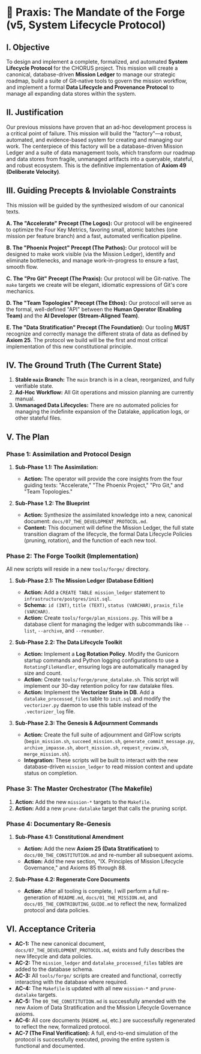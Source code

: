 # 🔱 Praxis: The Mandate of the Forge (v5, System Lifecycle Protocol)

## I. Objective

To design and implement a complete, formalized, and automated **System Lifecycle Protocol** for the CHORUS project. This mission will create a canonical, database-driven **Mission Ledger** to manage our strategic roadmap, build a suite of Git-native tools to govern the mission workflow, and implement a formal **Data Lifecycle and Provenance Protocol** to manage all expanding data stores within the system.

## II. Justification

Our previous missions have proven that an ad-hoc development process is a critical point of failure. This mission will build the "factory"—a robust, automated, and evidence-based system for creating and managing our work. The centerpiece of this factory will be a database-driven Mission Ledger and a suite of data management tools, which transform our roadmap and data stores from fragile, unmanaged artifacts into a queryable, stateful, and robust ecosystem. This is the definitive implementation of **Axiom 49 (Deliberate Velocity)**.

## III. Guiding Precepts & Inviolable Constraints

This mission will be guided by the synthesized wisdom of our canonical texts.

**A. The "Accelerate" Precept (The Logos):** Our protocol will be engineered to optimize the Four Key Metrics, favoring small, atomic batches (one mission per feature branch) and a fast, automated verification pipeline.

**B. The "Phoenix Project" Precept (The Pathos):** Our protocol will be designed to make work visible (via the Mission Ledger), identify and eliminate bottlenecks, and manage work-in-progress to ensure a fast, smooth flow.

**C. The "Pro Git" Precept (The Praxis):** Our protocol will be Git-native. The `make` targets we create will be elegant, idiomatic expressions of Git's core mechanics.

**D. The "Team Topologies" Precept (The Ethos):** Our protocol will serve as the formal, well-defined "API" between the **Human Operator (Enabling Team)** and the **AI Developer (Stream-Aligned Team)**.

**E. The "Data Stratification" Precept (The Foundation):** Our tooling **MUST** recognize and correctly manage the different strata of data as defined by **Axiom 25**. The protocol we build will be the first and most critical implementation of this new constitutional principle.

## IV. The Ground Truth (The Current State)

1.  **Stable `main` Branch:** The `main` branch is in a clean, reorganized, and fully verifiable state.
2.  **Ad-Hoc Workflow:** All Git operations and mission planning are currently manual.
3.  **Unmanaged Data Lifecycles:** There are no automated policies for managing the indefinite expansion of the Datalake, application logs, or other stateful files.

## V. The Plan

### **Phase 1: Assimilation and Protocol Design**

1.  **Sub-Phase 1.1: The Assimilation:**

    - **Action:** The operator will provide the core insights from the four guiding texts: "Accelerate," "The Phoenix Project," "Pro Git," and "Team Topologies."

2.  **Sub-Phase 1.2: The Blueprint**
    - **Action:** Synthesize the assimilated knowledge into a new, canonical document: `docs/07_THE_DEVELOPMENT_PROTOCOL.md`.
    - **Content:** This document will define the Mission Ledger, the full state transition diagram of the lifecycle, the formal Data Lifecycle Policies (pruning, rotation), and the function of each new tool.

### **Phase 2: The Forge Toolkit (Implementation)**

All new scripts will reside in a new `tools/forge/` directory.

1.  **Sub-Phase 2.1: The Mission Ledger (Database Edition)**

    - **Action:** Add a `CREATE TABLE mission_ledger` statement to `infrastructure/postgres/init.sql`.
    - **Schema:** `id (INT)`, `title (TEXT)`, `status (VARCHAR)`, `praxis_file (VARCHAR)`.
    - **Action:** Create `tools/forge/plan_missions.py`. This will be a database client for managing the ledger with subcommands like `--list`, `--archive`, and `--renumber`.

2.  **Sub-Phase 2.2: The Data Lifecycle Toolkit**

    - **Action:** Implement a **Log Rotation Policy**. Modify the Gunicorn startup commands and Python logging configurations to use a `RotatingFileHandler`, ensuring logs are automatically managed by size and count.
    - **Action:** Create `tools/forge/prune_datalake.sh`. This script will implement our 30-day retention policy for raw datalake files.
    - **Action:** Implement the **Vectorizer State in DB**. Add a `datalake_processed_files` table to `init.sql` and modify the `vectorizer.py` daemon to use this table instead of the `.vectorizer_log` file.

3.  **Sub-Phase 2.3: The Genesis & Adjournment Commands**
    - **Action:** Create the full suite of adjournment and GitFlow scripts (`begin_mission.sh`, `succeed_mission.sh`, `generate_commit_message.py`, `archive_impasse.sh`, `abort_mission.sh`, `request_review.sh`, `merge_mission.sh`).
    - **Integration:** These scripts will be built to interact with the new database-driven `mission_ledger` to read mission context and update status on completion.

### **Phase 3: The Master Orchestrator (The Makefile)**

1.  **Action:** Add the new `mission-*` targets to the `Makefile`.
2.  **Action:** Add a new `prune-datalake` target that calls the pruning script.

### **Phase 4: Documentary Re-Genesis**

1.  **Sub-Phase 4.1: Constitutional Amendment**

    - **Action:** Add the new **Axiom 25 (Data Stratification)** to `docs/00_THE_CONSTITUTION.md` and re-number all subsequent axioms.
    - **Action:** Add the new section, "IX. Principles of Mission Lifecycle Governance," and Axioms 85 through 88.

2.  **Sub-Phase 4.2: Regenerate Core Documents**
    - **Action:** After all tooling is complete, I will perform a full re-generation of `README.md`, `docs/01_THE_MISSION.md`, and `docs/05_THE_CONTRIBUTING_GUIDE.md` to reflect the new, formalized protocol and data policies.

## VI. Acceptance Criteria

- **AC-1:** The new canonical document, `docs/07_THE_DEVELOPMENT_PROTOCOL.md`, exists and fully describes the new lifecycle and data policies.
- **AC-2:** The `mission_ledger` and `datalake_processed_files` tables are added to the database schema.
- **AC-3:** All `tools/forge/` scripts are created and functional, correctly interacting with the database where required.
- **AC-4:** The `Makefile` is updated with all new `mission-*` and `prune-datalake` targets.
- **AC-5:** The `00_THE_CONSTITUTION.md` is successfully amended with the new Axiom of Data Stratification and the Mission Lifecycle Governance axioms.
- **AC-6:** All core documents (`README.md`, etc.) are successfully regenerated to reflect the new, formalized protocol.
- **AC-7 (The Final Verification):** A full, end-to-end simulation of the protocol is successfully executed, proving the entire system is functional and documented.
